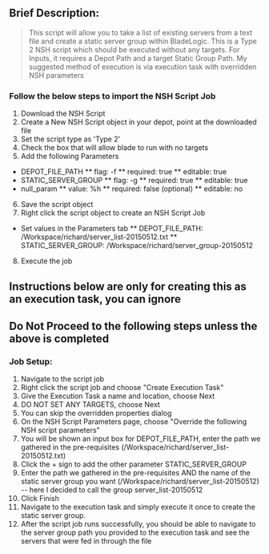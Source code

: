 ## Brief Description:
> This script will allow you to take a list of existing servers from a text file and create a static server group within BladeLogic. This is a Type 2 NSH script which should be executed without any targets. For Inputs, it requires a Depot Path and a target Static Group Path. My suggested method of execution is via execution task with overridden NSH parameters
 
### Follow the below steps to import the NSH Script Job
1. Download the NSH Script 
2. Create a New NSH Script object in your depot, point at the downloaded file
3. Set the script type as 'Type 2'
4. Check the box that will allow blade to run with no targets
5. Add the following Parameters
  * DEPOT_FILE_PATH
    ** flag: -f
    ** required: true
    ** editable: true
  * STATIC_SERVER_GROUP
    ** flag: -g
    ** required: true
    ** editable: true
  * null_param
    ** value: %h
    ** required: false (optional)
    ** editable: no
6. Save the script object
7. Right click the script object to create an NSH Script Job
  * Set values in the Parameters tab
    ** DEPOT_FILE_PATH: /Workspace/richard/server_list-20150512.txt
    ** STATIC_SERVER_GROUP: /Workspace/richard/server_group-20150512
8. Execute the job

## Instructions below are only for creating this as an execution task, you can ignore
## Do Not Proceed to the following steps unless the above is completed
 
### Job Setup:
1. Navigate to the script job
2. Right click the script job and choose "Create Execution Task"
3. Give the Execution Task a name and location, choose Next
4. DO NOT SET ANY TARGETS, choose Next
5. You can skip the overridden properties dialog
6. On the NSH Script Parameters page, choose "Override the following NSH script parameters"
7. You will be shown an input box for DEPOT_FILE_PATH, enter the path we gathered in the pre-requisites (/Workspace/richard/server_list-20150512.txt)
8. Click the + sign to add the other parameter STATIC_SERVER_GROUP
9. Enter the path we gathered in the pre-requisites AND the name of the static server group you want (/Workspace/richard/server_list-20150512) -- here I decided to call the group server_list-20150512
10. Click Finish
11. Navigate to the execution task and simply execute it once to create the static server group.
12. After the script job runs successfully, you should be able to navigate to the server group path you provided to the execution task and see the servers that were fed in through the file
